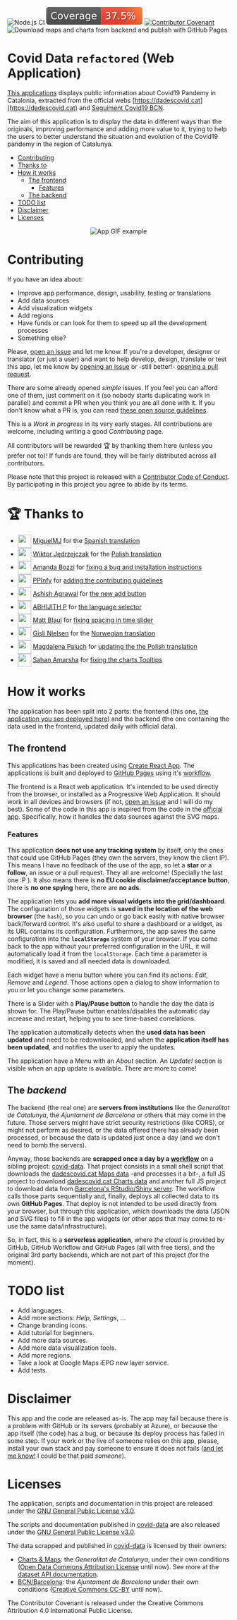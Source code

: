 ![Node.js CI](https://github.com/emibcn/covid/workflows/Node.js%20CI/badge.svg)
![Coverage](https://raw.githubusercontent.com/emibcn/covid/badges/master/test-coverage.svg)
[![Contributor Covenant](https://img.shields.io/badge/Contributor%20Covenant-v2.0%20adopted-ff69b4.svg)](code_of_conduct.md)
![Download maps and charts from backend and publish with GitHub Pages](https://github.com/emibcn/covid-data/workflows/Download%20maps%20and%20charts%20from%20backend%20and%20publish%20with%20GitHub%20Pages/badge.svg)

# Covid Data `refactored` (Web Application)

[This applications](https://emibcn.github.io/covid) displays public information about Covid19 Pandemy in Catalonia, extracted from the official webs [https://dadescovid.cat](https://dadescovid.cat) and [Seguiment Covid19 BCN](https://dades.ajuntament.barcelona.cat/seguiment-covid19-bcn/).

The aim of this application is to display the data in different ways than the originals, improving performance and adding more value to it, trying to help the users to better understand the situation and evolution of the Covid19 pandemy in the region of Catalunya.

- [Contributing](#contributing)
- [Thanks to](#trophy-thanks-to)
- [How it works](#how-it-works)
  - [The frontend](#the-frontend)
    - [Features](#features)
  - [The backend](#the-backend)
- [TODO list](#todo-list)
- [Disclaimer](#disclaimer)
- [Licenses](#licenses)

<p align="center">
  <img src="https://github.com/emibcn/covid/raw/badges/images/covid-data-example-02.gif" alt="App GIF example" style="max-width:80%;">
</p>

# Contributing

If you have an idea about:
- Improve app performance, design, usability, testing or translations
- Add data sources
- Add visualization widgets
- Add regions
- Have funds or can look for them to speed up all the development processes
- Something else?

Please, [open an issue](https://github.com/emibcn/covid/issues) and let me know. If you're a developer, designer or translator (or just a user) and want to help develop, design, translate or test this app, let me know by [opening an issue](https://github.com/emibcn/covid/issues) or -still better!- [opening a pull request](https://github.com/emibcn/covid/pulls).

There are some already opened _simple_ issues. If you feel you can afford one of them, just comment on it (so nobody starts duplicating work in parallel) and commit a PR when you think you are all done with it. If you don't know what a PR is, you can read [these open source guidelines](https://www.digitalocean.com/community/tutorial_series/an-introduction-to-open-source).

This is a _Work in progress_ in its very early stages. All contributions are welcome, including writing a good _Contributing_ page.

All contributors will be rewarded :trophy: by thanking them here (unless you prefer not to)! If funds are found, they will be fairly distributed across all contributors.

Please note that this project is released with a [Contributor Code of Conduct](./CODE_OF_CONDUCT.md). By participating in this project you agree to abide by its terms.

# :trophy: Thanks to

- [<img align="center" width="30px" height="30px" src="https://avatars2.githubusercontent.com/u/37369782?s=30&u=e45dece2e5b8aadb65b9b191bc12c46f60ad0512&v=4" />](https://github.com/MiguelMJ) [MiguelMJ](https://github.com/MiguelMJ) for the [Spanish translation](https://github.com/emibcn/covid/blob/master/app/src/i18n/es-es.lang.js)
- [<img align="center" width="30px" height="30px" src="https://avatars3.githubusercontent.com/u/163973?s=30&u=e45dece2e5b8aadb65b9b191bc12c46f60ad0512&v=4" />](https://github.com/wikiyu) [Wiktor Jędrzejczak](https://github.com/wikiyu) for the [Polish translation](https://github.com/emibcn/covid/pull/7)
- [<img align="center" width="30px" height="30px" src="https://avatars3.githubusercontent.com/u/11623748?s=30&u=20e48d6c8a6768d22ae2b46ffc0d3e70139853c3&v=4" />](https://github.com/mandy6720) [Amanda Bozzi](https://github.com/mandy6720) for [fixing a bug and installation instructions](https://github.com/emibcn/covid/pull/16)
- [<img align="center" width="30px" height="30px" src="https://avatars3.githubusercontent.com/u/56343352?s=30&u=64eed100b40eb180a4e7c2cf78c4219485623dca&v=4" />](https://github.com/PPInfy) [PPInfy](https://github.com/PPInfy) for [adding the contributing guidelines](https://github.com/emibcn/covid/pull/14)
- [<img align="center" width="30px" height="30px" src="https://avatars0.githubusercontent.com/u/7333996?s=30&u=9dd0ebe05defb28c187d99f6103f151cbaa87c9b&v=4" />](https://github.com/ashish979) [Ashish Agrawal](https://github.com/ashish979) for [the new add button](https://github.com/emibcn/covid/pull/22)
- [<img align="center" width="30px" height="30px" src="https://avatars2.githubusercontent.com/u/9048589?s=30&u=b8f6c7a9e1bd533e193887d86213f9575be48511&v=4" />](https://github.com/Abhijith126) [ABHIJITH P](https://github.com/Abhijith126) for [the language selector](https://github.com/emibcn/covid/pull/19)
- [<img align="center" width="30px" height="30px" src="https://avatars0.githubusercontent.com/u/32026169?s=30&u=08af20f6f590dded67a97d4c17efcd0c97e5d43a&v=4" />](https://github.com/mblaul) [Matt Blaul](https://github.com/mblaul) for [fixing spacing in time slider](https://github.com/emibcn/covid/pull/21)
- [<img align="center" width="30px" height="30px" src="https://avatars2.githubusercontent.com/u/17725274?s=30&v=4" />](https://github.com/GisliNielsen) [Gisli Nielsen](https://github.com/GisliNielsen) for the [Norwegian translation](https://github.com/emibcn/covid/pull/27)
- [<img align="center" width="30px" height="30px" src="https://avatars3.githubusercontent.com/u/49305201?s=30&v=4" />](https://github.com/magdalenapaluch) [Magdalena Paluch](https://github.com/magdalenapaluch) for [updating the the Polish translation](https://github.com/emibcn/covid/pull/29)
- [<img align="center" width="30px" height="30px" src="https://avatars0.githubusercontent.com/u/60227056?s=30&u=08d7a234130d88ca31069c082e6be8a7badae1e1&v=4" />](https://github.com/SahanAmarsha) [Sahan Amarsha](https://github.com/SahanAmarsha) for [fixing the charts Tooltips](https://github.com/emibcn/covid/pull/30)

# How it works

The application has been split into 2 parts: the frontend (this one, [the application you see deployed here](https://emibcn.github.io/covid)) and the backend (the one containing the data used in the frontend, updated daily with official data).

## The frontend

This applications has been created using [Create React App](https://create-react-app.dev/). The applications is built and deployed to [GitHub Pages](https://emibcn.github.io/covid) using it's [workflow](./.github/workflows/node.js.yml).

The frontend is a React web application. It's intended to be used directly from the browser, or installed as a Progressive Web Application. It should work in all devices and browsers (if not, [open an issue](https://github.com/emibcn/covid/issues) and I will do my best). Some of the code in this app is inspired from the code in the [official app](https://dadescovid.cat). Specifically, how it handles the data sources against the SVG maps.

### Features

This application **does not use any tracking system** by itself, only the ones that could use GitHub Pages (they own the servers, they know the client IP). This means I have no feedback of the use of the app, so let a **star** or a **follow**, an issue or a pull request. They all are welcome! (Specially the last one :P ). It also means there is **no EU cookie disclaimer/acceptance button**, there is **no one spying** here, there are **no ads**.

The application lets you **add more visual widgets into the grid/dashboard**. The configuration of those widgets is **saved in the location of the web browser** (the `hash`), so you can undo or go back easily with native browser back/forward control. It's also useful to share a dashboard or a widget, as its URL contains its configuration. Furthermore, the app saves the same configuration into the **`localStorage`** system of your browser. If you come back to the app without your preferred configuration in the URL, it will automatically load it from the `localStorage`. Each time a parameter is modified, it is saved and all needed data is downloaded.

Each widget have a menu button where you can find its actions: _Edit_, _Remove_ and _Legend_. Those actions open a dialog to show information to you or let you change some parameters.

There is a Slider with a **Play/Pause button** to handle the day the data is shown for. The Play/Pause button enables/disables the automatic day increase and restart, helping you to see time-based correlations.

The application automatically detects when the **used data has been updated** and need to be redownloaded, and when the **application itself has been updated**, and notifies the user to apply the updates.

The application have a Menu with an _About_ section. An _Update!_ section is visible when an app update is available. There are more to come!

## The _backend_

The backend (the real one) are **servers from institutions** like the _Generalitat de Catalunya_, the _Ajuntament de Barcelona_ or others that may come in the future. Those servers might have strict security restrictions (like CORS), or might not perform as desired, or the data offered there has already been processed, or because the data is updated just once a day (and we don't need to bomb the servers).

Anyway, those backends are **scrapped once a day by a [workflow](https://github.com/emibcn/covid-data/blob/master/.github/workflows/get-maps-and-charts.yml)** on a sibling project: [covid-data](https://github.com/emibcn/covid-data). That project consists in a small shell script that downloads the [dadescovid.cat Maps data](https://github.com/emibcn/covid-data/tree/master/bin) -and processes it a bit-, a full JS project to download [dadescovid.cat Charts data](https://github.com/emibcn/covid-data/tree/master/charts) and another full JS project to download data from [Barcelona's RStudio/Shiny server](https://github.com/emibcn/covid-data/tree/master/bcn). The workflow calls those parts sequentially and, finally, deploys all collected data to its own **GitHub Pages**. That deploy is not intended to be used directly from your browser, but through this application, which downloads the data (JSON and SVG files) to fill in the app widgets (or other apps that may come to re-use the same data/infrastructure).

So, in fact, this is a **serverless application**, where _the cloud_ is provided by GitHub, GitHub Workflow and GitHub Pages (all with free tiers), and the original 3rd party backends, which are not part of this project (for the moment).

# TODO list

- Add languages.
- Add more sections: _Help_, _Settings_, ...
- Change branding icons.
- Add tutorial for beginners.
- Add more data sources.
- Add more data visualization tools.
- Add more regions.
- Take a look at Google Maps iEPG new layer service.
- Add tests.

# Disclaimer

This app and the code are released as-is. The app may fail because there is a problem with GitHub or its servers (probably at Azure), or because the app itself (the code) has a bug, or because its deploy process has failed in some step. If your work or the live of someone relies on this app, please, install your own stack and pay someone to ensure it does not fails ([and let me know!](https://github.com/emibcn/covid/issues) I could be that paid _someone_).

# Licenses

The application, scripts and documentation in this project are released under the [GNU General Public License v3.0](https://github.com/emibcn/covid/blob/master/LICENSE).

The scripts and documentation published in [covid-data](/emibcn/covid-data) are also released under the [GNU General Public License v3.0](https://github.com/emibcn/crypt-disk-image/blob/master/LICENSE).

The data scrapped and published in [covid-data](/emibcn/covid-data) is licensed by their owners:
- [Charts & Maps](https://dadescovid.cat): the _Generalitat de Catalunya_, under their own conditions ([Open Data Commons Attribution License](http://opendatacommons.org/licenses/by/1.0/) until now). See more at the [dataset API documentation](https://analisi.transparenciacatalunya.cat/Salut/Dades-setmanals-de-COVID-19-per-comarca/jvut-jxu8).
- [BCN/Barcelona](https://dades.ajuntament.barcelona.cat/seguiment-covid19-bcn): the _Ajuntament de Barcelona_ under their own conditions ([Creative Commons CC-BY](https://creativecommons.org/licenses/by/2.0/) until now).

The Contributor Covenant is released under the Creative Commons Attribution 4.0 International Public License.
